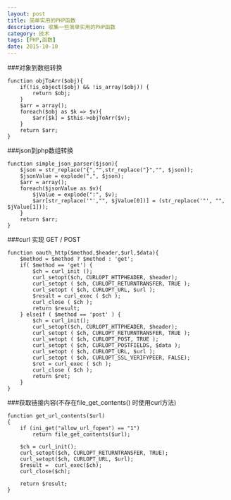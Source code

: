 ```yaml
---
layout: post
title: 简单实用的PHP函数
description: 收集一些简单实用的PHP函数
category: 技术
tags: [PHP,函数]
date: 2015-10-10
---
```


###对象到数组转换
    
    function objToArr($obj){
        if(!is_object($obj) && !is_array($obj)) {
            return $obj;
        }
        $arr = array();
        foreach($obj as $k => $v){
            $arr[$k] = $this->objToArr($v);
        }
        return $arr;
    }

###json到php数组转换

    function simple_json_parser($json){
        $json = str_replace("{","",str_replace("}","", $json));
        $jsonValue = explode(",", $json);
        $arr = array();
        foreach($jsonValue as $v){
            $jValue = explode(":", $v);
            $arr[str_replace('"',"", $jValue[0])] = (str_replace('"', "", $jValue[1]));
        }
        return $arr;
    }

###curl 实现 GET / POST

    function oauth_http($method,$header,$url,$data){
        $method = $method ? $method : 'get';
        if( $method == 'get') {
            $ch = curl_init ();
            curl_setopt($ch, CURLOPT_HTTPHEADER, $header);
            curl_setopt ( $ch, CURLOPT_RETURNTRANSFER, TRUE );
            curl_setopt ( $ch, CURLOPT_URL, $url );
            $result = curl_exec ( $ch );
            curl_close ( $ch );
            return $result;
        } elseif ( $method == 'post' ) {
            $ch = curl_init();
            curl_setopt($ch, CURLOPT_HTTPHEADER, $header);
            curl_setopt ( $ch, CURLOPT_RETURNTRANSFER, TRUE );
            curl_setopt ( $ch, CURLOPT_POST, TRUE );
            curl_setopt ( $ch, CURLOPT_POSTFIELDS, $data );
            curl_setopt ( $ch, CURLOPT_URL, $url );
            curl_setopt ( $ch, CURLOPT_SSL_VERIFYPEER, FALSE);
            $ret = curl_exec ( $ch );
            curl_close ( $ch );
            return $ret;
        }
    }

###获取链接内容(不存在file_get_contents() 时使用curl方法)

    function get_url_contents($url)
    {
        if (ini_get("allow_url_fopen") == "1")
            return file_get_contents($url);
     
        $ch = curl_init();
        curl_setopt($ch, CURLOPT_RETURNTRANSFER, TRUE);
        curl_setopt($ch, CURLOPT_URL, $url);
        $result =  curl_exec($ch);
        curl_close($ch);
     
        return $result;
    }

    